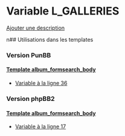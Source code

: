 # Variable L_GALLERIES
[Ajouter une description](https://fa-tvars.appspot.com/L_GALLERIES)

n## Utilisations dans les templates

### Version PunBB

#### [Template album_formsearch_body](punbb/album_formsearch_body.md)
* [Variable à la ligne 36](../punbb/album_formsearch_body.tpl#L36)

### Version phpBB2

#### [Template album_formsearch_body](subsilver/album_formsearch_body.md)
* [Variable à la ligne 17](../subsilver/album_formsearch_body.tpl#L17)